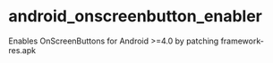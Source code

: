 android_onscreenbutton_enabler
==============================

Enables OnScreenButtons for Android >=4.0 by patching framework-res.apk